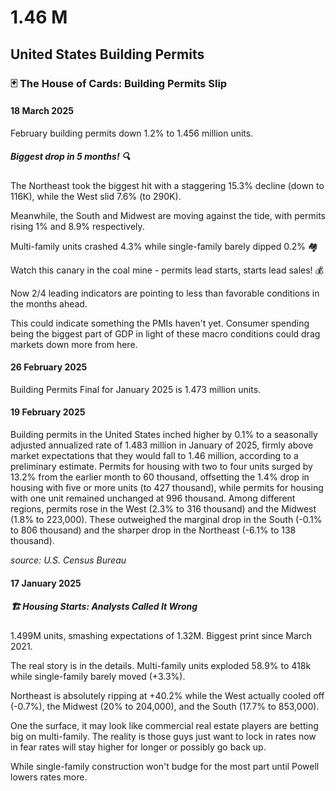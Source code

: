 # 1.46 M
## United States Building Permits
### 🃏 The House of Cards: Building Permits Slip
#### 18 March 2025
February building permits down 1.2% to 1.456 million units.

##### Biggest drop in 5 months! 🔍

The Northeast took the biggest hit with a staggering 15.3% decline (down to 116K), while the West slid 7.6% (to 290K).

Meanwhile, the South and Midwest are moving against the tide, with permits rising 1% and 8.9% respectively.

Multi-family units crashed 4.3% while single-family barely dipped 0.2% 🏘️

Watch this canary in the coal mine - permits lead starts, starts lead sales! 💰

Now 2/4 leading indicators are pointing to less than favorable conditions in the months ahead.

This could indicate something the PMIs haven't yet. Consumer spending being the biggest part of GDP in light of these macro conditions could drag markets down more from here.

#### 26 February 2025
Building Permits Final for January 2025 is 1.473 million units.

#### 19 February 2025
Building permits in the United States inched higher by 0.1% to a seasonally adjusted annualized rate of 1.483 million in January of 2025, firmly above market expectations that they would fall to 1.46 million, according to a preliminary estimate. Permits for housing with two to four units surged by 13.2% from the earlier month to 60 thousand, offsetting the 1.4% drop in housing with five or more units (to 427 thousand), while permits for housing with one unit remained unchanged at 996 thousand. Among different regions, permits rose in the West (2.3% to 316 thousand) and the Midwest (1.8% to 223,000). These outweighed the marginal drop in the South (-0.1% to 806 thousand) and the sharper drop in the Northeast (-6.1% to 138 thousand).

_source: U.S. Census Bureau_

#### 17 January 2025

##### 🏗️ Housing Starts: Analysts Called It Wrong

1.499M units, smashing expectations of 1.32M. Biggest print since March 2021.

The real story is in the details. Multi-family units exploded 58.9% to 418k while single-family barely moved (+3.3%).

Northeast is absolutely ripping at +40.2% while the West actually cooled off (-0.7%), the Midwest (20% to 204,000), and the South (17.7% to 853,000).

One the surface, it may look like commercial real estate players are betting big on multi-family. The reality is those guys just want to lock in rates now in fear rates will stay higher for longer or possibly go back up.

While single-family construction won't budge for the most part until Powell lowers rates more. 

